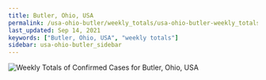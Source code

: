 ```yaml
---
title: Butler, Ohio, USA
permalink: /usa-ohio-butler/weekly_totals/usa-ohio-butler-weekly_totals.html
last_updated: Sep 14, 2021
keywords: ["Butler, Ohio, USA", "weekly totals"]
sidebar: usa-ohio-butler_sidebar
---
```


![Weekly Totals of Confirmed Cases for Butler, Ohio, USA](/covid_tracker/images/graphs/usa-ohio-butler-weekly_totals_graph.png)
